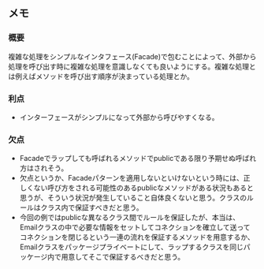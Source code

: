 ## メモ

### 概要
複雑な処理をシンプルなインタフェース(Facade)で包むことによって、外部から処理を呼び出す時に複雑な処理を意識しなくても良いようにする。複雑な処理とは例えばメソッドを呼び出す順序が決まっている処理とか。

### 利点
- インターフェースがシンプルになって外部から呼びやすくなる。

### 欠点
- Facadeでラップしても呼ばれるメソッドでpublicである限り予期せぬ呼ばれ方はされそう。
- 欠点というか、Facadeパターンを適用しないといけないという時には、正しくない呼び方をされる可能性のあるpublicなメソッドがある状況もあると思うが、そういう状況が発生していること自体良くないと思う。クラスのルールはクラス内で保証すべきだと思う。
- 今回の例ではpublicな異なるクラス間でルールを保証したが、本当は、Emailクラスの中で必要な情報をセットしてコネクションを確立して送ってコネクションを閉じるという一連の流れを保証するメソッドを用意するか、Emailクラスをパッケージプライベートにして、ラップするクラスを同じパッケージ内で用意してそこで保証するべきだと思う。